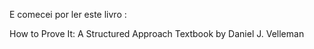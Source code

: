 E comecei por ler este livro :

How to Prove It: A Structured Approach
Textbook by Daniel J. Velleman